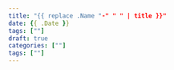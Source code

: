 ```yaml
---
title: "{{ replace .Name "-" " " | title }}"
date: {{ .Date }}
tags: [""]
draft: true
categories: [""]
tags: [""]
---
```

